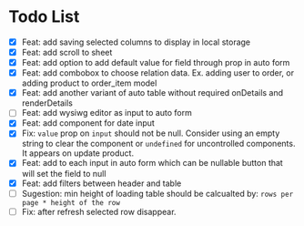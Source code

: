 # Todo List

- [x] Feat: add saving selected columns to display in local storage
- [x] Feat: add scroll to sheet
- [x] Feat: add option to add default value for field through prop in auto form
- [x] Feat: add combobox to choose relation data. Ex. adding user to order, or adding product to order_item model
- [x] Feat: add another variant of auto table without required onDetails and renderDetails
- [ ] Feat: add wysiwg editor as input to auto form
- [x] Feat: add component for date input
- [x] Fix: `value` prop on `input` should not be null. Consider using an empty string to clear the component or `undefined` for uncontrolled components. It appears on update product.
- [x] Feat: add to each input in auto form which can be nullable button that will set the field to null
- [x] Feat: add filters between header and table
- [ ] Sugestion: min height of loading table should be calcualted by: `rows per page * height of the row`
- [ ] Fix: after refresh selected row disappear.

